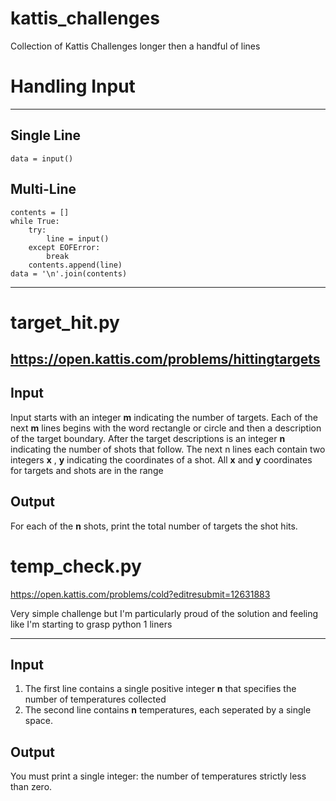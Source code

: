 # kattis_challenges
Collection of Kattis Challenges longer then a handful of lines

# Handling Input
---
## Single Line
```
data = input()
```

## Multi-Line
```
contents = []
while True:
    try:
        line = input()
    except EOFError:
        break
    contents.append(line)
data = '\n'.join(contents)
```
---

# target_hit.py
https://open.kattis.com/problems/hittingtargets
---
## Input
Input starts with an integer **m** indicating the number of targets.
Each of the next **m** lines begins with the word rectangle or circle and then a description of the target boundary.
After the target descriptions is an integer **n** indicating the number of shots that follow.
The next n lines each contain two integers **x** , **y** indicating the coordinates of a shot. All **x** and **y** coordinates for targets and shots are in the range

## Output
For each of the **n** shots, print the total number of targets the shot hits.

# temp_check.py
https://open.kattis.com/problems/cold?editresubmit=12631883

Very simple challenge but I'm particularly proud of the solution and feeling like I'm starting to grasp python 1 liners

---
## Input 
1. The first line contains a single positive integer **n** that specifies the number of temperatures collected
2. The second line contains **n** temperatures, each seperated by a single space.

## Output
You must print a single integer: the number of temperatures strictly less than zero.